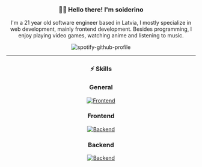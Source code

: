 <div align='center'>
  <h3>👋🏻 Hello there! I'm soiderino</h3>
  <p>I'm a 21 year old software engineer based in Latvia, I mostly specialize in web development, mainly frontend development. Besides programming, I enjoy playing video games, watching anime and listening to music.</p>
    
  ![spotify-github-profile](https://spotify-github-profile.kittinanx.com/api/view?uid=312s5kah3q3soxjsthufeif5hzqm&cover_image=false&theme=default&show_offline=true&background_color=0d1117&interchange=true&bar_color_cover=false)
</div>

<hr/>

<div align='center'>
  <h3>⚡ Skills</h3>
    
  ### General
  [![Frontend](https://skillicons.dev/icons?i=html,css,js,figma,lua,git,npm,pnpm)](https://skillicons.dev)
  
  ### Frontend
  [![Backend](https://skillicons.dev/icons?i=react,nextjs,tailwind,vite,astro)](https://skillicons.dev)
  
  ### Backend
  [![Backend](https://skillicons.dev/icons?i=nodejs,express,prisma,mongodb)](https://skillicons.dev)
</div>
